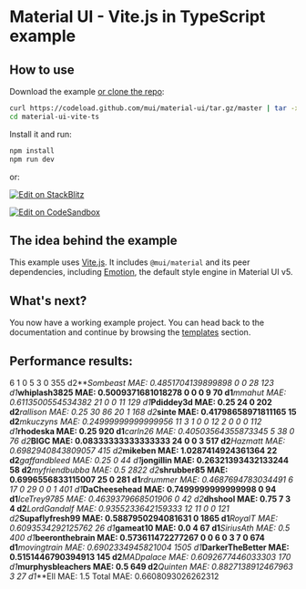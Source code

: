 # Material UI - Vite.js in TypeScript example

## How to use

Download the example [or clone the repo](https://github.com/mui/material-ui):

<!-- #default-branch-switch -->

```bash
curl https://codeload.github.com/mui/material-ui/tar.gz/master | tar -xz --strip=2 material-ui-master/examples/material-ui-vite-ts
cd material-ui-vite-ts
```

Install it and run:

```bash
npm install
npm run dev
```

or:

<!-- #default-branch-switch -->

[![Edit on StackBlitz](https://developer.stackblitz.com/img/open_in_stackblitz.svg)](https://stackblitz.com/github/mui/material-ui/tree/master/examples/material-ui-vite-ts)

[![Edit on CodeSandbox](https://codesandbox.io/static/img/play-codesandbox.svg)](https://codesandbox.io/p/sandbox/github/mui/material-ui/tree/master/examples/material-ui-vite-ts)

## The idea behind the example

This example uses [Vite.js](https://github.com/vitejs/vite).
It includes `@mui/material` and its peer dependencies, including [Emotion](https://emotion.sh/docs/introduction), the default style engine in Material UI v5.

## What's next?

<!-- #default-branch-switch -->

You now have a working example project.
You can head back to the documentation and continue by browsing the [templates](https://mui.com/material-ui/getting-started/templates/) section.

## Performance results:

6
1
0
5
3
0
355
d2**_Sombeast MAE: 0.4851704139899898
0
0
28
123
d1_**whiplash3825 MAE: 0.5009371681018278
0
0
0
9
70
d1**_mmahut MAE: 0.6113500554534382
21
0
0
11
129
d1_**Pdiddey3d MAE: 0.25
24
0
202
d2**_rallison MAE: 0.25
30
86
20
1
168
d2_**sinte MAE: 0.41798658971811165
15
d2**_mkuczyns MAE: 0.24999999999999956
11
3
1
0
0
12
2
0
0
0
112
d1_**rhodeska MAE: 0.25
920
d1**_carln26 MAE: 0.40503564355873345
5
38
0
76
d2_**BIGC MAE: 0.08333333333333333
24
0
0
3
517
d2**_Hazmatt MAE: 0.6982940843809057
415
d2_**mikeben MAE: 1.0287414924361364
22
d2**_gaffandbleed MAE: 0.25
0
44
d1_**jongillin MAE: 0.26321393432133244
58
d2**_myfriendbubba MAE: 0.5
2822
d2_**shrubber85 MAE: 0.6996556833115007
25
0
281
d1**_rdrummer MAE: 0.4687694783034491
6
17
0
29
0
0
1
401
d1_**DaCheesehead MAE: 0.7499999999999998
0
94
d1**_IceTrey9785 MAE: 0.4639379668501906
0
42
d2_**dhshool MAE: 0.75
7
3
4
d2**_LordGandalf MAE: 0.9355233642159333
12
11
0
0
121
d2_**Supaflyfresh99 MAE: 0.5887950294081631
0
1865
d1**_RoyalT MAE: 0.6093534292125762
26
d1_**gameat10 MAE: 0.0
4
67
d1**_SiriusAth MAE: 0.5
400
d1_**beeronthebrain MAE: 0.573611472277267
0
0
6
0
3
7
0
674
d1**_movingtrain MAE: 0.6902334945821004
1505
d1_**DarkerTheBetter MAE: 0.5151446790394913
145
d2**_MADpalace MAE: 0.6092677446033303
170
d1_**murphysbleachers MAE: 0.5
649
d2**_Quinten MAE: 0.8827138912467963
3
27
d1_**Ell MAE: 1.5
Total MAE: 0.6608093026262312
